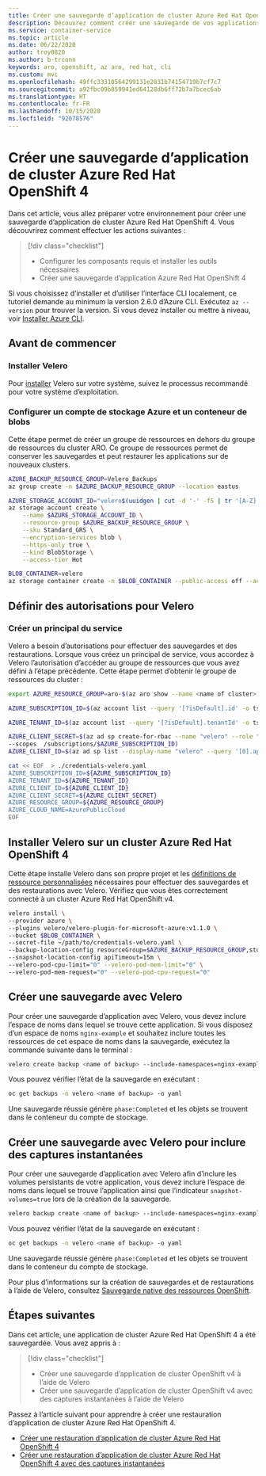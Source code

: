 ```yaml
---
title: Créer une sauvegarde d’application de cluster Azure Red Hat OpenShift 4 à l’aide de Velero
description: Découvrez comment créer une sauvegarde de vos applications de cluster Azure Red Hat OpenShift à l’aide de Velero.
ms.service: container-service
ms.topic: article
ms.date: 06/22/2020
author: troy0820
ms.author: b-trconn
keywords: aro, openshift, az aro, red hat, cli
ms.custom: mvc
ms.openlocfilehash: 49ffc33310564299131e2831b74154719b7cf7c7
ms.sourcegitcommit: a92fbc09b859941ed64128db6ff72b7a7bcec6ab
ms.translationtype: HT
ms.contentlocale: fr-FR
ms.lasthandoff: 10/15/2020
ms.locfileid: "92078576"
---
```

# <a name="create-an-azure-red-hat-openshift-4-cluster-application-backup"></a>Créer une sauvegarde d’application de cluster Azure Red Hat OpenShift 4

Dans cet article, vous allez préparer votre environnement pour créer une sauvegarde d’application de cluster Azure Red Hat OpenShift 4. Vous découvrirez comment effectuer les actions suivantes :

> [!div class="checklist"]
> * Configurer les composants requis et installer les outils nécessaires
> * Créer une sauvegarde d’application Azure Red Hat OpenShift 4

Si vous choisissez d’installer et d’utiliser l’interface CLI localement, ce tutoriel demande au minimum la version 2.6.0 d’Azure CLI. Exécutez `az --version` pour trouver la version. Si vous devez installer ou mettre à niveau, voir [Installer Azure CLI](/cli/azure/install-azure-cli?view=azure-cli-latest).

## <a name="before-you-begin"></a>Avant de commencer

### <a name="install-velero"></a>Installer Velero

Pour [installer](https://velero.io/docs/main/basic-install/) Velero sur votre système, suivez le processus recommandé pour votre système d’exploitation.

### <a name="set-up-azure-storage-account-and-blob-container"></a>Configurer un compte de stockage Azure et un conteneur de blobs

Cette étape permet de créer un groupe de ressources en dehors du groupe de ressources du cluster ARO.  Ce groupe de ressources permet de conserver les sauvegardes et peut restaurer les applications sur de nouveaux clusters.

```bash
AZURE_BACKUP_RESOURCE_GROUP=Velero_Backups
az group create -n $AZURE_BACKUP_RESOURCE_GROUP --location eastus

AZURE_STORAGE_ACCOUNT_ID="velero$(uuidgen | cut -d '-' -f5 | tr '[A-Z]' '[a-z]')"
az storage account create \
    --name $AZURE_STORAGE_ACCOUNT_ID \
    --resource-group $AZURE_BACKUP_RESOURCE_GROUP \
    --sku Standard_GRS \
    --encryption-services blob \
    --https-only true \
    --kind BlobStorage \
    --access-tier Hot

BLOB_CONTAINER=velero
az storage container create -n $BLOB_CONTAINER --public-access off --account-name $AZURE_STORAGE_ACCOUNT_ID
```

## <a name="set-permissions-for-velero"></a>Définir des autorisations pour Velero

### <a name="create-service-principal"></a>Créer un principal du service

Velero a besoin d’autorisations pour effectuer des sauvegardes et des restaurations. Lorsque vous créez un principal de service, vous accordez à Velero l’autorisation d’accéder au groupe de ressources que vous avez défini à l’étape précédente. Cette étape permet d’obtenir le groupe de ressources du cluster :

```bash
export AZURE_RESOURCE_GROUP=aro-$(az aro show --name <name of cluster> --resource-group <name of resource group> | jq -r '.clusterProfile.domain')
```


```bash
AZURE_SUBSCRIPTION_ID=$(az account list --query '[?isDefault].id' -o tsv)

AZURE_TENANT_ID=$(az account list --query '[?isDefault].tenantId' -o tsv)
```

```bash
AZURE_CLIENT_SECRET=$(az ad sp create-for-rbac --name "velero" --role "Contributor" --query 'password' -o tsv \
--scopes  /subscriptions/$AZURE_SUBSCRIPTION_ID)
AZURE_CLIENT_ID=$(az ad sp list --display-name "velero" --query '[0].appId' -o tsv)

```

```bash
cat << EOF  > ./credentials-velero.yaml
AZURE_SUBSCRIPTION_ID=${AZURE_SUBSCRIPTION_ID}
AZURE_TENANT_ID=${AZURE_TENANT_ID}
AZURE_CLIENT_ID=${AZURE_CLIENT_ID}
AZURE_CLIENT_SECRET=${AZURE_CLIENT_SECRET}
AZURE_RESOURCE_GROUP=${AZURE_RESOURCE_GROUP}
AZURE_CLOUD_NAME=AzurePublicCloud
EOF
```

## <a name="install-velero-on-azure-red-hat-openshift-4-cluster"></a>Installer Velero sur un cluster Azure Red Hat OpenShift 4

Cette étape installe Velero dans son propre projet et les [définitions de ressource personnalisées](https://kubernetes.io/docs/tasks/extend-kubernetes/custom-resources/custom-resource-definitions/) nécessaires pour effectuer des sauvegardes et des restaurations avec Velero. Vérifiez que vous êtes correctement connecté à un cluster Azure Red Hat OpenShift v4.


```bash
velero install \
--provider azure \
--plugins velero/velero-plugin-for-microsoft-azure:v1.1.0 \
--bucket $BLOB_CONTAINER \
--secret-file ~/path/to/credentials-velero.yaml \
--backup-location-config resourceGroup=$AZURE_BACKUP_RESOURCE_GROUP,storageAccount=$AZURE_STORAGE_ACCOUNT_ID \
--snapshot-location-config apiTimeout=15m \
--velero-pod-cpu-limit="0" --velero-pod-mem-limit="0" \
--velero-pod-mem-request="0" --velero-pod-cpu-request="0"
```

## <a name="create-a-backup-with-velero"></a>Créer une sauvegarde avec Velero

Pour créer une sauvegarde d’application avec Velero, vous devez inclure l’espace de noms dans lequel se trouve cette application.  Si vous disposez d’un espace de noms `nginx-example` et souhaitez inclure toutes les ressources de cet espace de noms dans la sauvegarde, exécutez la commande suivante dans le terminal :

```bash
velero create backup <name of backup> --include-namespaces=nginx-example
```
Vous pouvez vérifier l’état de la sauvegarde en exécutant :

```bash
oc get backups -n velero <name of backup> -o yaml
```

Une sauvegarde réussie génère `phase:Completed` et les objets se trouvent dans le conteneur du compte de stockage.

## <a name="create-a-backup-with-velero-to-include-snapshots"></a>Créer une sauvegarde avec Velero pour inclure des captures instantanées

Pour créer une sauvegarde d’application avec Velero afin d’inclure les volumes persistants de votre application, vous devez inclure l’espace de noms dans lequel se trouve l’application ainsi que l’indicateur `snapshot-volumes=true` lors de la création de la sauvegarde.

```bash
velero backup create <name of backup> --include-namespaces=nginx-example --snapshot-volumes=true --include-cluster-resources=true
```

Vous pouvez vérifier l’état de la sauvegarde en exécutant :

```bash
oc get backups -n velero <name of backup> -o yaml
```

Une sauvegarde réussie génère `phase:Completed` et les objets se trouvent dans le conteneur du compte de stockage.

Pour plus d’informations sur la création de sauvegardes et de restaurations à l’aide de Velero, consultez [Sauvegarde native des ressources OpenShift](https://www.openshift.com/blog/backup-openshift-resources-the-native-way).

## <a name="next-steps"></a>Étapes suivantes

Dans cet article, une application de cluster Azure Red Hat OpenShift 4 a été sauvegardée. Vous avez appris à :

> [!div class="checklist"]
> * Créer une sauvegarde d’application de cluster OpenShift v4 à l’aide de Velero
> * Créer une sauvegarde d’application de cluster OpenShift v4 avec des captures instantanées à l’aide de Velero


Passez à l’article suivant pour apprendre à créer une restauration d’application de cluster Azure Red Hat OpenShift 4.

* [Créer une restauration d’application de cluster Azure Red Hat OpenShift 4](howto-create-a-restore.md)
* [Créer une restauration d’application de cluster Azure Red Hat OpenShift 4 avec des captures instantanées](howto-create-a-restore.md)
